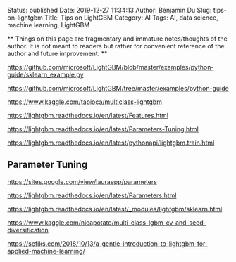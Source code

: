 Status: published
Date: 2019-12-27 11:34:13
Author: Benjamin Du
Slug: tips-on-lightgbm
Title: Tips on LightGBM
Category: AI
Tags: AI, data science, machine learning, LightGBM

**
Things on this page are fragmentary and immature notes/thoughts of the author.
It is not meant to readers but rather for convenient reference of the author and future improvement.
**

https://github.com/microsoft/LightGBM/blob/master/examples/python-guide/sklearn_example.py

https://github.com/microsoft/LightGBM/tree/master/examples/python-guide

https://www.kaggle.com/tapioca/multiclass-lightgbm

https://lightgbm.readthedocs.io/en/latest/Features.html

https://lightgbm.readthedocs.io/en/latest/Parameters-Tuning.html

https://lightgbm.readthedocs.io/en/latest/pythonapi/lightgbm.train.html

## Parameter Tuning

https://sites.google.com/view/lauraepp/parameters

https://lightgbm.readthedocs.io/en/latest/Parameters.html

https://lightgbm.readthedocs.io/en/latest/_modules/lightgbm/sklearn.html

https://www.kaggle.com/nicapotato/multi-class-lgbm-cv-and-seed-diversification

https://sefiks.com/2018/10/13/a-gentle-introduction-to-lightgbm-for-applied-machine-learning/
